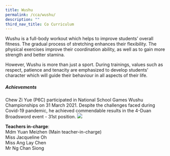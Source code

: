```yaml
---
title: Wushu
permalink: /cca/wushu/
description: ""
third_nav_title: Co Curriculum
---
```

Wushu&nbsp;is a full-body workout which helps to improve students’ overall fitness. The gradual process of stretching enhances their flexibility. The physical exercises improve their coordination ability, as well as to gain more strength and better stamina.

However, Wushu is more than just a sport. During trainings, values such as respect, patience and tenacity are emphasized to develop students’ character which will&nbsp;guide their behaviour in all aspects of their life.

##### Achievements

Chew Zi Yue (P6C) participated in National School Games Wushu Championships on 31 March 2021. Despite the challenges faced during Covid-19 pandemic, he achieved commendable results in the 4-Duan Broadsword event - 31st&nbsp;position.
![](/images/wushu1.png)

**Teachers in-charge**: &nbsp;&nbsp;&nbsp;&nbsp;&nbsp;&nbsp;&nbsp;&nbsp;&nbsp;
<br>Mdm Yuan Meizhen (Main teacher-in-charge)
<br>Miss Jacqueline Oh
<br>Miss Ang Lay Chen
<br>Mr Ng Chan Siong